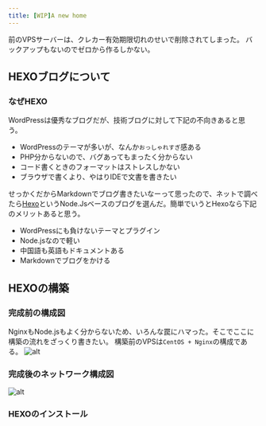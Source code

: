```yaml
---
title: [WIP]A new home
---
```

前のVPSサーバーは、クレカー有効期限切れのせいで削除されてしまった。
バックアップもないのでゼロから作るしかない。

## HEXOブログについて

### なぜHEXO

WordPressは優秀なブログだが、技術ブログに対して下記の不向きあると思う。

- WordPressのテーマが多いが、なんか`おっしゃれすぎ`感ある
- PHP分からないので、バグあってもまったく分からない
- コード書くときのフォーマットはストレスしかない
- ブラウザで書くより、やはりIDEで文書を書きたい

せっかくだからMarkdownでブログ書きたいなーって思ったので、ネットで調べたら[Hexo](https://hexo.io/)というNode.Jsベースのブログを選んだ。簡単でいうとHexoなら下記のメリットあると思う。

- WordPressにも負けないテーマとプラグイン
- Node.jsなので軽い
- 中国語も英語もドキュメントある
- Markdownでブログをかける

## HEXOの構築

### 完成前の構成図

NginxもNode.jsもよく分からないため、いろんな罠にハマった。そこでここに構築の流れをざっくり書きたい。
構築前のVPSは`CentOS + Nginx`の構成である。
![alt](/images/io.png)

### 完成後のネットワーク構成図

![alt](/images/new_net.png)

### HEXOのインストール

